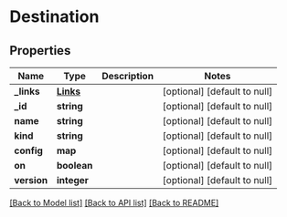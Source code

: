 # Destination

## Properties
Name | Type | Description | Notes
------------ | ------------- | ------------- | -------------
**_links** | [**Links**](Links.md) |  | [optional] [default to null]
**_id** | **string** |  | [optional] [default to null]
**name** | **string** |  | [optional] [default to null]
**kind** | **string** |  | [optional] [default to null]
**config** | **map** |  | [optional] [default to null]
**on** | **boolean** |  | [optional] [default to null]
**version** | **integer** |  | [optional] [default to null]

[[Back to Model list]](../README.md#documentation-for-models) [[Back to API list]](../README.md#documentation-for-api-endpoints) [[Back to README]](../README.md)


